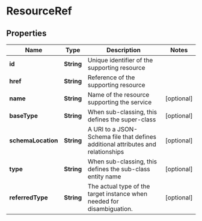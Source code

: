 
# ResourceRef

## Properties
Name | Type | Description | Notes
------------ | ------------- | ------------- | -------------
**id** | **String** | Unique identifier of the supporting resource | 
**href** | **String** | Reference of the supporting resource | 
**name** | **String** | Name of the resource supporting the service |  [optional]
**baseType** | **String** | When sub-classing, this defines the super-class |  [optional]
**schemaLocation** | **String** | A URI to a JSON-Schema file that defines additional attributes and relationships |  [optional]
**type** | **String** | When sub-classing, this defines the sub-class entity name |  [optional]
**referredType** | **String** | The actual type of the target instance when needed for disambiguation. |  [optional]



